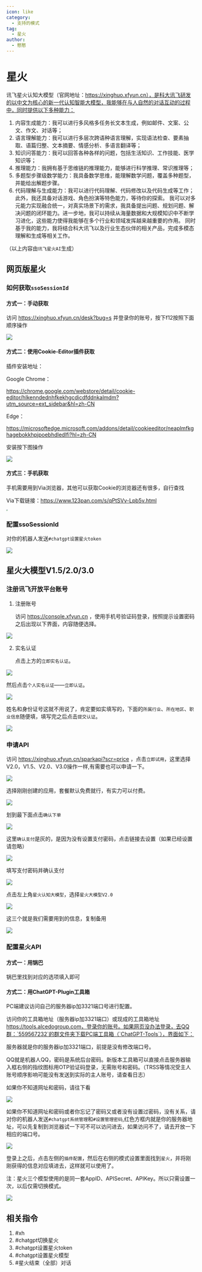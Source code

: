 ```yaml
---
icon: like
category:
  - 支持的模式
tag:
  - 星火
author:
  - 憨憨
---
```


# 星火

讯飞星火认知大模型（官网地址：https://xinghuo.xfyun.cn），是科大讯飞研发的以中文为核心的新一代认知智能大模型，我能够在与人自然的对话互动的过程中，同时提供以下多种能力：

1. 内容生成能力：我可以进行多风格多任务长文本生成，例如邮件、文案、公文、作文、对话等；
2. 语言理解能力：我可以进行多层次跨语种语言理解，实现语法检查、要素抽取、语篇归整、文本摘要、情感分析、多语言翻译等；
3. 知识问答能力：我可以回答各种各样的问题，包括生活知识、工作技能、医学知识等；
4. 推理能力：我拥有基于思维链的推理能力，能够进行科学推理、常识推理等；
5. 多题型步骤级数学能力：我具备数学思维，能理解数学问题，覆盖多种题型，并能给出解题步骤。
6. 代码理解与生成能力：我可以进行代码理解、代码修改以及代码生成等工作； 此外，我还具备对话游戏、角色扮演等特色能力，等待你的探索。 我可以对多元能力实现融合统一，对真实场景下的需求，我具备提出问题、规划问题、解决问题的闭环能力。进一步地，我可以持续从海量数据和大规模知识中不断学习进化，这些能力使得我能够在多个行业和领域发挥越来越重要的作用。 同时基于我的能力，我将结合科大讯飞以及行业生态伙伴的相关产品，完成多模态理解和生成等相关工作。

（以上内容由`讯飞星火AI`生成）
## 网页版星火

### 如何获取`ssoSessionId`

#### 方式一：手动获取

访问 https://xinghuo.xfyun.cn/desk?bug=s 并登录你的账号，按下f12按照下面顺序操作

![](../../guide/image/Xinghuo-ssoSessionId-1.png)

#### 方式二：使用Cookie-Editor插件获取

插件安装地址：

Google Chrome：

https://chrome.google.com/webstore/detail/cookie-editor/hlkenndednhfkekhgcdicdfddnkalmdm?utm_source=ext_sidebar&hl=zh-CN

Edge：

https://microsoftedge.microsoft.com/addons/detail/cookieeditor/neaplmfkghagebokkhpjpoebhdledlfi?hl=zh-CN

安装按下图操作

![](../../guide/image/Xinghuo-ssoSessionId-2.png)

#### 方式三：手机获取

手机需要用到Via浏览器，其他可以获取Cookie的浏览器还有很多，自行查找

Via下载链接：https://www.123pan.com/s/qPtSVv-Lpb5v.html

<img src="../../guide/image/Xinghuo-ssoSessionId-3.png" style="zoom: 25%;" />

### 配置ssoSessionId

对你的机器人发送`#chatgpt设置星火token`

![](../../guide/image/SetXinghuo-ssoSessionId.png)

## 星火大模型V1.5/2.0/3.0

### 注册讯飞开放平台账号

1. 注册账号

   访问 https://console.xfyun.cn ，使用手机号验证码登录，按照提示设置密码之后出现以下界面，内容随便选择。

![](../../guide/image/Xinghuo-API-CreateApp.png)

2. 实名认证

   点击上方的`立即实名认证`。

![](../../guide/image/Xinghuo-API-ShiMing-1.png)

然后点击`个人实名认证`——`立即认证`。

![](../../guide/image/Xinghuo-API-ShiMing-2.png)

姓名和身份证号这就不用说了，肯定要如实填写的，下面的`所属行业`、`所在地区`、`职业信息`随便填，填写完之后点击`提交认证`。

![](../../guide/image/Xinghuo-API-ShiMing-3.png)

### 申请API

访问 https://xinghuo.xfyun.cn/sparkapi?scr=price ，点击`立即试用`，这里选择V2.0，V1.5、V2.0、V3.0操作一样,有需要也可以申请一下。

![](../../guide/image/Xinghuo-API-Apply-1.png)

选择刚刚创建的应用，套餐默认免费就行，有实力可以付费。

![](../../guide/image/Xinghuo-API-Apply-2.png)

划到最下面点击`确认下单`

![](../../guide/image/Xinghuo-API-Apply-3.png)

这里`确认支付`是灰的，是因为没有设置支付密码，点击链接去设置（如果已经设置请忽略）

![](../../guide/image/Xinghuo-API-Apply-4.png)

填写支付密码并确认支付

![](../../guide/image/Xinghuo-API-Apply-5.png)



点击左上角`星火认知大模型`，选择`星火大模型V2.0`

![](../../guide/image/Xinghuo-API-Apply-6.png)

这三个就是我们需要用到的信息，复制备用

![](../../guide/image/Xinghuo-API-Apply-7.png)

### 配置星火API

#### 方式一：用锅巴

锅巴里找到对应的选项填入即可

#### 方式二：用ChatGPT-Plugin工具箱

PC端建议访问自己的服务器ip加3321端口号进行配置。

访问你的工具箱地址（服务器ip加3321端口）或现成的工具箱地址 https://tools.alcedogroup.com，登录你的账号。如果网页没办法登录，去QQ群：`559567232`的群文件夹下载PC端工具箱（`ChatGPT-Tools`），界面如下：

服务器就是你的服务器ip加3321端口，前提是没有修改端口号。

QQ就是机器人QQ，密码是系统后台密码。新版本工具箱可以直接点击服务器输入框右侧的指纹图标用OTP验证码登录，无需账号和密码。（TRSS等情况受主人账号顺序影响可能没有发送到实际的主人账号，请查看日志）

如果你不知道网址和密码，请往下看

![](../../guide/image/SetXinghuo-API-1.png)

如果你不知道网址和密码或者你忘记了密码又或者没有设置过密码，没有关系，请对你的机器人发送`#chatgpt系统管理`和`#设置管理密码`,红色方框内就是你的服务器地址，可以先复制到浏览器试一下可不可以访问进去，如果访问不了，请去开放一下相应的端口号。

![](../../guide/image/SetXinghuo-API-3.png)

登录上之后，点击左侧的`插件配置`，然后在右侧的模式设置里面找到`星火`，并将刚刚获得的信息对应填进去，这样就可以使用了。

注：星火三个模型使用的是同一套AppID、APISecret、APIKey。所以只需设置一次，以后仅需切换模式。

![](../../guide/image/SetXinghuo-API-2.png)

## 相关指令

1. #xh
2. #chatgpt切换星火
3. #chatgpt设置星火token
4. #chatgpt设置星火模型
5. #星火结束（全部）对话
